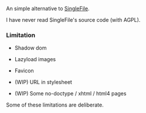 An simple alternative to [SingleFile](https://github.com/gildas-lormeau/SingleFile).

I have never read SingleFile's source code (with AGPL).

### Limitation

- Shadow dom

- Lazyload images

- Favicon

- (WIP) URL in stylesheet

- (WIP) Some no-doctype / xhtml / html4 pages

Some of these limitations are deliberate.
